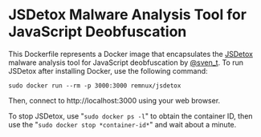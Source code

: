 # JSDetox Malware Analysis Tool for JavaScript Deobfuscation

This Dockerfile represents a Docker image that encapsulates the [JSDetox][1] malware analysis tool for JavaScript deobfuscation by [@sven_t][2]. To run JSDetox after installing Docker, use the following command:

    sudo docker run --rm -p 3000:3000 remnux/jsdetox

Then, connect to http://localhost:3000 using your web browser.

To stop JSDetox, use "`sudo docker ps -l`" to obtain the container ID, then use the "`sudo docker stop *container-id*`" and wait about a minute.

  [1]: http://www.relentless-coding.com/projects/jsdetox
  [2]: https://twitter.com/sven_t
